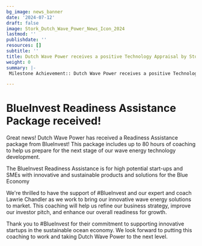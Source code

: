 ```yaml
---
bg_image: news_banner
date: '2024-07-12'
draft: false
image: Stork_Dutch_Wave_Power_News_Icon_2024
lastmod: ''
publishdate: ''
resources: []
subtitle: ''
title: Dutch Wave Power receives a positive Technology Appraisal by Stork!
weight: 0
summary: |-
 Milestone Achievement:: Dutch Wave Power receives a positive Technology Appraisal by Stork, a BiLFINGER company!

---
```



# BlueInvest Readiness Assistance Package received!
Great news! Dutch Wave Power has received a Readiness Assistance package from BlueInvest! This package includes up to 80 hours of coaching to help us prepare for the next stage of our wave energy technology development.

The BlueInvest Readiness Assistance is for high potential start-ups and SMEs with innovative and sustainable products and solutions for the Blue Economy

We're thrilled to have the support of #BlueInvest and our expert and coach Lawrie Chandler as we work to bring our innovative wave energy solutions to market. This coaching will help us refine our business strategy, improve our investor pitch, and enhance our overall readiness for growth.

Thank you to #BlueInvest for their commitment to supporting innovative startups in the sustainable ocean economy. We look forward to putting this coaching to work and taking Dutch Wave Power to the next level. 





